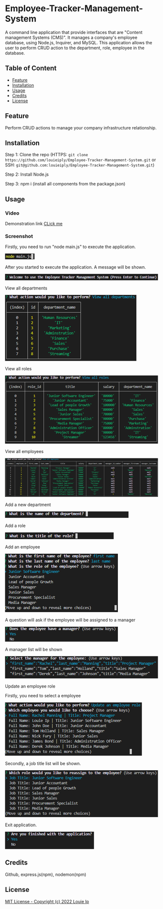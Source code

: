 # Employee-Tracker-Management-System
A command line application that provide interfaces that are "Content management Systems (CMS)".  It manages a company's employee database, using Node.js, Inquirer, and MySQL. This application allows the user to perform CRUD action to the department, role, employee in the database.

## Table of Content

  - [Feature](#feature)
  - [Installation](#installation)
  - [Usage](#usage)
  - [Credits](#credits)
  - [License](#license)

## Feature

Perform CRUD actions to manage your company infrastructure relationship.

## Installation

Step 1: Clone the repo (HTTPS: `git clone https://github.com/louieiply/Employee-Tracker-Management-System.git` or SSH: `git@github.com:louieiply/Employee-Tracker-Management-System.git`)

Step 2: Install Node.js

Step 3: npm i (install all components from the package.json)

## Usage

### Video

Demonstration link [CLick me](https://youtu.be/RqYNreIsrqE)

### Screenshot

Firstly, you need to run "node main.js" to execute the application.

![screenshot1](./Screenshots/screenshot1.png)

After you started to execute the application. A message will be shown.

![screenshot2](./Screenshots/screenshot2.png)

View all departments

![screenshot3](./Screenshots/screenshot3.png)

View all roles

![screenshot4](./Screenshots/screenshot4.png)

View all employees

![screenshot5](./Screenshots/screenshot5.png)

Add a new department

![screenshot6](./Screenshots/screenshot6.png)

Add a role

![screenshot7](./Screenshots/screenshot7.png)

Add an employee

![screenshot8](./Screenshots/screenshot8.png)

A question will ask if the employee will be assigned to a manager

![screenshot9](./Screenshots/screenshot9.png)

A manager list will be shown

![screenshot10](./Screenshots/screenshot10.png)

Update an employee role

Firstly, you need to select a employee

![screenshot11](./Screenshots/screenshot11.png)

Secondly, a job title list will be shown.

![screenshot12](./Screenshots/screenshot12.png)

Exit application.

![screenshot13](./Screenshots/screenshot13.png)







## Credits

Github, express.js(npm), nodemon(npm)

## License
[MIT License - Copyright (c) 2022 Louie Ip](./LICENSE)

